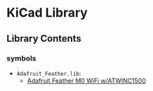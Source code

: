 # KiCad Library #

## Library Contents ##

### symbols ###

* `Adafruit_Feather.lib`:
  * [Adafruit Feather M0 WiFi w/ATWINC1500](https://www.adafruit.com/product/3010)
